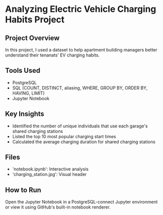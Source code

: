 # Analyzing Electric Vehicle Charging Habits Project

## Project Overview
In this project, I used a dataset to help apartment building managers better understand their tenanats' EV charging habits.

## Tools Used
- PostgreSQL
- SQL (COUNT, DISTINCT, aliasing, WHERE, GROUP BY, ORDER BY, HAVING, LIMIT)
- Jupyter Notebook

## Key Insights
- Identified the number of unique individuals that use each garage's shared charging stations
- Listed the top 10 most popular charging start times
- Calculated the average charging duration for shared charging stations

## Files
- 'notebook.ipynb': Interactive analysis
- 'charging_station.jpg': Visual header

## How to Run
Open the Jupyter Notebook in a PostgreSQL-connect Jupyter environment or view it using GitHub's built-in notebook renderer.
